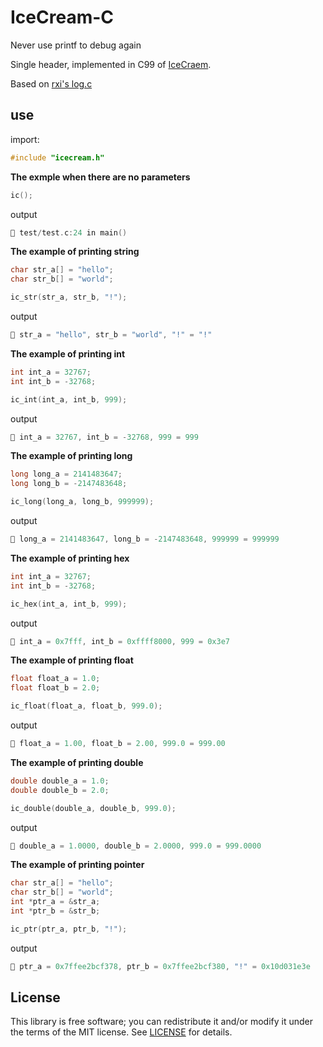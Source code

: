 # IceCream-C

Never use printf to debug again

Single header, implemented in C99 of [IceCraem](https://github.com/gruns/icecream).

Based on [rxi's log.c](https://github.com/rxi/log.c)

## use

import:

```c
#include "icecream.h"
```

**The exmple when there are no parameters**

```c
ic();
```

output

```c
🍦 test/test.c:24 in main()
```

**The example of printing string**

```c
char str_a[] = "hello";
char str_b[] = "world";

ic_str(str_a, str_b, "!");
```

output

```c
🍦 str_a = "hello", str_b = "world", "!" = "!"
```

**The example of printing int**

```c
int int_a = 32767;
int int_b = -32768;

ic_int(int_a, int_b, 999);
```

output

```c
🍦 int_a = 32767, int_b = -32768, 999 = 999
```

**The example of printing long**

```c
long long_a = 2141483647;
long long_b = -2147483648;

ic_long(long_a, long_b, 999999);
```

output

```c
🍦 long_a = 2141483647, long_b = -2147483648, 999999 = 999999
```

**The example of printing hex**

```c
int int_a = 32767;
int int_b = -32768;

ic_hex(int_a, int_b, 999);
```

output

```c
🍦 int_a = 0x7fff, int_b = 0xffff8000, 999 = 0x3e7
```

**The example of printing float**

```c
float float_a = 1.0;
float float_b = 2.0;

ic_float(float_a, float_b, 999.0);
```

output

```c
🍦 float_a = 1.00, float_b = 2.00, 999.0 = 999.00
```

**The example of printing double**

```c
double double_a = 1.0;
double double_b = 2.0;

ic_double(double_a, double_b, 999.0);
```

output

```c
🍦 double_a = 1.0000, double_b = 2.0000, 999.0 = 999.0000
```

**The example of printing pointer**

```c
char str_a[] = "hello";
char str_b[] = "world";
int *ptr_a = &str_a;
int *ptr_b = &str_b;

ic_ptr(ptr_a, ptr_b, "!");
```

output

```c
🍦 ptr_a = 0x7ffee2bcf378, ptr_b = 0x7ffee2bcf380, "!" = 0x10d031e3e
```

## License
This library is free software; you can redistribute it and/or modify it under
the terms of the MIT license. See [LICENSE](LICENSE) for details.

